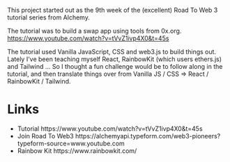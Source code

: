 
This project started out as the 9th week of the (excellent) Road To Web 3 tutorial series from Alchemy.

The tutorial was to build a swap app using tools from 0x.org.
https://www.youtube.com/watch?v=tVvZ1ivp4X0&t=45s

The tutorial used Vanilla JavaScript, CSS and web3.js to build things out. Lately I've been teaching myself React, RainbowKit (which users ethers.js) and Tailwind ... So I thought a fun challenge would be to follow along in the tutorial, and then translate things over from Vanilla JS / CSS => React / RainbowKit / Tailwind.

# Links
<ul>
    <li>Tutorial https://www.youtube.com/watch?v=tVvZ1ivp4X0&t=45s</li>
    <li>Join Road To Web3 https://alchemyapi.typeform.com/web3-pioneers?typeform-source=www.youtube.com</li>
    <li>Rainbow Kit https://www.rainbowkit.com/</li>
</ul>